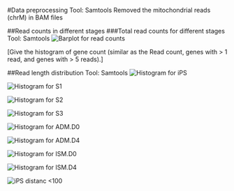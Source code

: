 #Data preprocessing
Tool: Samtools
Removed the mitochondrial reads (chrM) in BAM files

##Read counts in different stages
###Total read counts for different stages
Tool: Samtools
![Barplot for read counts](https://github.com/WPI-Wulab/ISO_seq/raw/master/Studies/Barplot%20of%20read%20counts.jpeg)

[Give the histogram of gene count (similar as the Read count,  genes with > 1 read, and genes with > 5 reads).]

##Read length distribution
Tool: Samtools
![Histogram for iPS](https://github.com/WPI-Wulab/ISO_seq/raw/master/Studies/Read%20length/Histogram/iPS.jpeg)

![Histogram for S1](https://github.com/WPI-Wulab/ISO_seq/raw/master/Studies/Read%20length/Histogram/S1.jpeg)

![Histogram for S2](https://github.com/WPI-Wulab/ISO_seq/raw/master/Studies/Read%20length/Histogram/S2.jpeg)

![Histogram for S3](https://github.com/WPI-Wulab/ISO_seq/raw/master/Studies/Read%20length/Histogram/S3.jpeg)

![Histogram for ADM.D0](https://github.com/WPI-Wulab/ISO_seq/raw/master/Studies/Read%20length/Histogram/ADM.D0.jpeg)

![Histogram for ADM.D4](https://github.com/WPI-Wulab/ISO_seq/raw/master/Studies/Read%20length/Histogram/ADM.D4.jpeg)

![Histogram for ISM.D0](https://github.com/WPI-Wulab/ISO_seq/raw/master/Studies/Read%20length/Histogram/ISM.D0.jpeg)

![Histogram for ISM.D4](https://github.com/WPI-Wulab/ISO_seq/raw/master/Studies/Read%20length/Histogram/ISM.D4.jpeg)

![iPS distanc <100](https://github.com/WPI-Wulab/ISO_seq/raw/master/Studies/co_locate_images/gene%20level/iPS/iPS_100.png)
